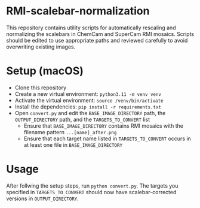 # RMI-scalebar-normalization

This repository contains utility scripts for automatically rescaling and normalizing the scalebars in ChemCam and SuperCam RMI mosaics. Scripts should be edited to use appropriate paths and reviewed carefully to avoid overwriting existing images.

# Setup (macOS)

- Clone this repository
- Create a new virtual environment: `python3.11 -m venv venv`
- Activate the virtual environment: `source /venv/bin/activate`
- Install the dependencies: `pip install -r requirements.txt`
- Open `convert.py` and edit the `BASE_IMAGE_DIRECTORY` path, the `OUTPUT_DIRECTORY` path, and the `TARGETS_TO_CONVERT` list
  - Ensure that `BASE_IMAGE_DIRECTORY` contains RMI mosaics with the filename pattern `...[name]_after.png`
  - Ensure that each target name listed in `TARGETS_TO_CONVERT` occurs in at least one file in `BASE_IMAGE_DIRECTORY`

# Usage

After follwing the setup steps, run `python convert.py`. The targets you specified in `TARGETS_TO_CONVERT` should now have scalebar-corrected versions in `OUTPUT_DIRECTORY`.

